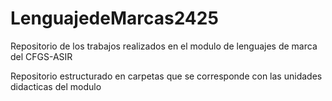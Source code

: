 # LenguajedeMarcas2425
Repositorio de los trabajos realizados en el modulo de lenguajes de marca del CFGS-ASIR

Repositorio estructurado en carpetas que se corresponde con las unidades didacticas del modulo
